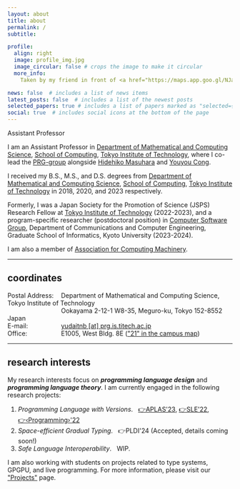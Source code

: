 ```yaml
---
layout: about
title: about
permalink: /
subtitle:

profile:
  align: right
  image: profile_img.jpg
  image_circular: false # crops the image to make it circular
  more_info:
    Taken by my friend in front of <a href="https://maps.app.goo.gl/NJaTsZwx9jkdD4Uo6">the Kaminarimon gate (雷門) in Asakusa</a>

news: false  # includes a list of news items
latest_posts: false  # includes a list of the newest posts
selected_papers: true # includes a list of papers marked as "selected={true}"
social: true  # includes social icons at the bottom of the page
---
```

Assistant Professor

I am an Assistant Professor in [Department of Mathematical and Computing Science](https://educ.titech.ac.jp/is/eng/), [School of Computing](https://www.titech.ac.jp/english/about/organization/schools/organization04), [Tokyo Institute of Technology](https://www.titech.ac.jp/english), where I co-lead the [PRG-group](http://prg.is.titech.ac.jp/) alongside [Hidehiko Masuhara](https://prg.is.titech.ac.jp/people/masuhara/) and [Youyou Cong](https://sites.google.com/site/youyoucong212/).

I received my B.S., M.S., and D.S. degrees from [Department of Mathematical and Computing Science](https://educ.titech.ac.jp/is/eng/), [School of Computing](https://www.titech.ac.jp/english/about/organization/schools/organization04), [Tokyo Institute of Technology](https://www.titech.ac.jp/english) in 2018, 2020, and 2023 respectively.

Formerly, I was a Japan Society for the Promotion of Science (JSPS) Research Fellow at [Tokyo Institute of Technology](https://www.titech.ac.jp/english) (2022-2023), and a program-specific researcher (postdoctoral position) in [Computer Software Group](https://www.fos.kuis.kyoto-u.ac.jp/index.html.en), Department of Communications and Computer Engineering, Graduate School of Informatics, Kyoto University (2023-2024).

I am also a member of [Association for Computing Machinery](https://www.acm.org/).

<hr>

## coordinates

<span style="width: 120px; display: inline-block">Postal Address:</span>Department of Mathematical and Computing Science, Tokyo Institute of Technology<br>
<span style="width: 120px; display: inline-block">               </span>Ookayama 2-12-1 W8-35, Meguro-ku, Tokyo 152-8552 Japan<br>
<span style="width: 120px; display: inline-block">E-mail:</span><a href="mailto:yudaitnb@prg.is.titech.ac.jp">yudaitnb [at] prg.is.titech.ac.jp</a><br>
<span style="width: 120px; display: inline-block">Office:</span>E1005, West Bldg. 8E (<a href="https://www.titech.ac.jp/english/0/maps/ookayama/ookayama">"21" in the campus map</a>)<br>

<hr>

## research interests
My research interests focus on <b><i>programming language design</i></b> and <b><i>programming language theory</i></b>.
I am currently engaged in the following research projects:
1. <i>Programming Language with Versions</i>. &nbsp; [👉APLAS'23](https://link.springer.com/chapter/10.1007/978-981-99-8311-7_1), [👉SLE'22](https://dl.acm.org/doi/10.1145/3567512.3567531), [👉‹Programming›'22](https://programming-journal.org/2022/6/5/)
2. <i>Space-efficient Gradual Typing</i>. &nbsp; 👉PLDI'24 (Accepted, details coming soon!)
3. <i>Safe Language Interoperability</i>. &nbsp; WIP.

I am also working with students on projects related to type systems, GPGPU, and live programming.
For more information, please visit our ["Projects"](https://prg.is.titech.ac.jp/projects/) page.

<!-- 
Write your biography here. Tell the world about yourself. Link to your favorite [subreddit](http://reddit.com). You can put a picture in, too. The code is already in, just name your picture `prof_pic.jpg` and put it in the `img/` folder.

Put your address / P.O. box / other info right below your picture. You can also disable any of these elements by editing `profile` property of the YAML header of your `_pages/about.md`. Edit `_bibliography/papers.bib` and Jekyll will render your [publications page](/al-folio/publications/) automatically.

Link to your social media connections, too. This theme is set up to use [Font Awesome icons](https://fontawesome.com/) and [Academicons](https://jpswalsh.github.io/academicons/), like the ones below. Add your Facebook, Twitter, LinkedIn, Google Scholar, or just disable all of them.
-->